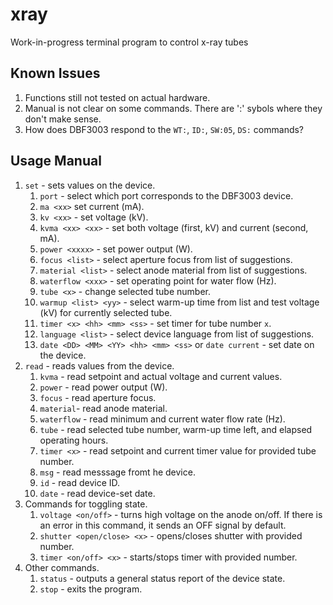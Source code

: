# xray

Work-in-progress terminal program to control x-ray tubes

## Known Issues

1. Functions still not tested on actual hardware.
2. Manual is not clear on some commands. There are ':' sybols where they don't make sense.
3. How does DBF3003 respond to the `WT:`, `ID:`, `SW:05`, `DS:` commands?

## Usage Manual

1. `set` - sets values on the device.
    1. `port` - select which port corresponds to the DBF3003 device.
    2. `ma <xx>` set current (mA).
    3. `kv <xx>` - set voltage (kV).
    4. `kvma <xx> <xx>` - set both voltage (first, kV) and current (second, mA).
    5. `power <xxxx>` - set power output (W).
    6. `focus <list>` - select aperture focus from list of suggestions.
    7. `material <list>` - select anode material from list of suggestions.
    8. `waterflow <xxx>` - set operating point for water flow (Hz).
    9. `tube <x>` - change selected tube number.
    10. `warmup <list> <yy>` - select warm-up time from list and test voltage (kV) for currently selected tube.
    11. `timer <x> <hh> <mm> <ss>` - set timer for tube number `x`.
    12. `language <list>` - select device language from list of suggestions.
    13. `date <DD> <MM> <YY> <hh> <mm> <ss>` or `date current` - set date on the device.
2. `read` - reads values from the device.
    1. `kvma` - read setpoint and actual voltage and current values.
    2. `power` - read power output (W).
    3. `focus` - read aperture focus.
    4. `material`- read anode material.
    5. `waterflow` - read minimum and current water flow rate (Hz).
    6. `tube` - read selected tube number, warm-up time left, and elapsed operating hours.
    7. `timer <x>` - read setpoint and current timer value for provided tube number.
    8. `msg` - read messsage fromt he device.
    9. `id` - read device ID.
    10. `date` - read device-set date.
3. Commands for toggling state.
    1. `voltage <on/off>` - turns high voltage on the anode on/off. If there is an error in this command, it sends an OFF signal by default.
    2. `shutter <open/close> <x>` - opens/closes shutter with provided number.
    3. `timer <on/off> <x>` - starts/stops timer with provided number.
4. Other commands.
    1. `status` - outputs a general status report of the device state.
    2. `stop` - exits the program.
